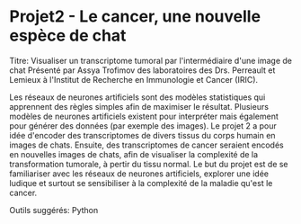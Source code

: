 # Projet2 - Le cancer, une nouvelle espèce de chat

Titre: Visualiser un transcriptome tumoral par l'intermédiaire d'une image de chat
Présenté par Assya Trofimov des laboratoires des Drs. Perreault et Lemieux à l'Institut de Recherche en Immunologie et Cancer (IRIC).

Les réseaux de neurones artificiels sont des modèles statistiques qui apprennent des règles simples afin de maximiser le résultat. Plusieurs modèles de neurones artificiels existent pour interpréter mais également pour générer des données (par exemple des images). 
Le projet 2 a pour idée d'encoder des transcriptomes de divers tissus du corps humain en images de chats. Ensuite, des transcriptomes de cancer seraient encodés en nouvelles images de chats, afin de visualiser la complexité de la transformation tumorale, à pertir du tissu normal.
Le but du projet est de se familiariser avec les réseaux de neurones artificiels, explorer une idée ludique et surtout se sensibiliser à la complexité de la maladie qu'est le cancer.

Outils suggérés: Python
